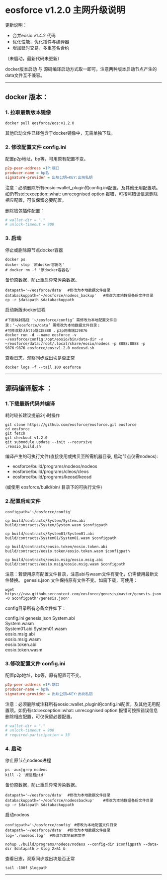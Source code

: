 # eosforce v1.2.0 主网升级说明

更新说明：
- 合并eosio v1.4.2 代码
- 优化性能，优化插件与编译器
- 增加延时交易，多重签名合约

（未启动，最新代码未更新）

docker版本启动 与 源码编译启动方式取一即可，注意两种版本启动节点产生的data文件互不兼容。

-----
## docker 版本：

### 1. 拉取最新版本镜像

```shell
docker pull eosforce/eos:v1.2.0
```

其他启动文件已经包含于docker镜像中，无需单独下载。

### 2. 修改配置文件 config.ini

配置p2p地址，bp等，可用原有配置不变。

```ini
p2p-peer-address =IP:端口
producer-name = bp名
signature-provider = 出块公钥=KEY:出块私钥
```

注意：必须删除所有eosio::wallet_plugin的config.ini配置，及其他无用配置项。如仍有std::exception::what: unrecognised option 报错，可按照错误信息删除相应配置，可仅保留必要配置。


删除钱包插件配置：
```ini
# wallet-dir = "."
# unlock-timeout = 900
```

### 3. 启动

停止或删除原节点docker容器

```shell
docker ps
docker stop '原docker容器名'
# docker rm -f '原docker容器名' 
```

备份原数据，防止重启异常污染数据。

```shell
datapath='~/eosforce/data'	#修改为本地数据文件目录
databackuppath='~/eosforce/nodeos_backup'	#修改为本地数据备份文件目录
cp -r $datapath $databackuppath
```

启动新版docker进程

```shell
#下面映射路径 ‘~/eosforce/config’ 需修改为本地配置文件目录；‘~/eosforce/data’ 需修改为本地数据文件目录；
#可修改默认http端口8888 ，p2p网络端口9876
docker run -d --name eosforce -v ~/eosforce/config:/opt/eosio/bin/data-dir -v ~/eosforce/data:/root/.local/share/eosio/nodeos -p 8888:8888 -p 9876:9876 eosforce/eos:v1.2.0 nodeosd.sh
```

查看日志，观察同步或出块是否正常
```shell
docker logs -f --tail 100 eosforce
```

----
## 源码编译版本 ：

### 1.下载最新代码并编译

耗时较长建议提前2小时操作

```shell
git clone https://github.com/eosforce/eosforce.git eosforce
cd eosforce
git fetch
git checkout v1.2.0
git submodule update --init --recursive
./eosio_build.sh
```

编译产生的可执行文件(直接使用或拷贝至所需机器目录, 启动节点仅需nodeos):

- eosforce/build/programs/nodeos/nodeos
- eosforce/build/programs/cleos/cleos
- eosforce/build/programs/keosd/keosd

 (或使用 eosforce/build/bin/ 目录下的可执行文件)

### 2.配置启动文件

```shell
configpath='~/eosforce/config'

cp build/contracts/System/System.abi build/contracts/System/System.wasm $configpath

cp build/contracts/System01/System01.abi build/contracts/System01/System01.wasm $configpath

cp build/contracts/eosio.token/eosio.token.abi build/contracts/eosio.token/eosio.token.wasm $configpath

cp build/contracts/eosio.msig/eosio.msig.abi build/contracts/eosio.msig/eosio.msig.wasm $configpath

```
注意：若使用原有配置文件目录，注意abi与wasm文件有变化，仍需使用最新文件替换。
genesis.json 文件保持原有文件不变。如需下载，可使用：

```shell
wget https://raw.githubusercontent.com/eosforce/genesis/master/genesis.json -O $configpath'/genesis.json' 
```

config目录所有必备文件如下：

config.ini
genesis.json
System.abi  
System.wasm  
System01.abi 
System01.wasm  
eosio.msig.abi  
eosio.msig.wasm  
eosio.token.abi  
eosio.token.wasm  


### 3.修改配置文件 config.ini

配置p2p地址，bp等，原有配置可不变。

```ini
p2p-peer-address =IP:端口
producer-name = bp名
signature-provider = 出块公钥=KEY:出块私钥
```

注意：必须删除或注释所有eosio::wallet_plugin的config.ini配置，及其他无用配置项。如仍有std::exception::what: unrecognised option 报错可按照错误信息删除相应配置，可仅保留必要配置。

```ini
# wallet-dir = "."
# unlock-timeout = 900
# required-participation = 33
```

### 4. 启动

停止原节点nodeos进程

```shell
ps -aux|grep nodeos
kill -2 '原进程pid'
```

备份原数据，防止重启异常污染数据。

```shell
datapath='~/eosforce/data'	#修改为本地数据文件目录
databackuppath='~/eosforce/nodeosbackup'	#修改为本地数据备份文件目录
cp -r $datapath $databackuppath
```

启动nodeos

```shell
configpath='~/eosforce/config' #修改为本地配置文件目录
datapath='~/eosforce/data'	#修改为本地数据文件目录
log='./nodeos.log'	#修改为本地日志文件

nohup ./build/programs/nodeos/nodeos --config-dir $configpath --data-dir $datapath > $log 2>&1 &
```

查看日志，观察同步或出块是否正常

```shell
tail -100f $logpath
```

------

